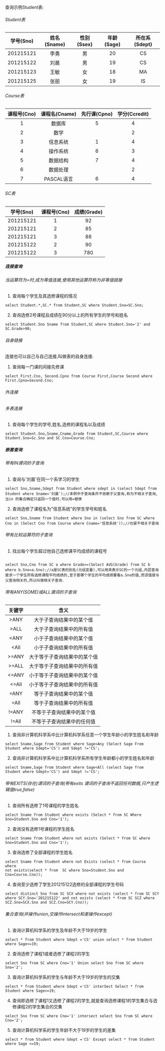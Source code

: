 查询示例Student表:
###### Student表
  | 学号(Sno) | 姓名(Sname) | 性别(Ssex) | 年龄(Sage) | 所在系(Sdept)|
  |:---------:|:-----------:|:----------:|:----------:|:------------:|
  | 201215121 |   李勇      | 男         | 20         | CS           |
  | 201215122 |   刘晨      | 男         | 19         | CS           |
  | 201215123 |   王敏      | 女         | 18         | MA           |
  | 201215125 |   张丽      | 女         | 19         | IS           |
  
  
###### Course表
  | 课程号(Cno) | 课程名(Cname) | 先行课(Cpno) | 学分(Ccredit) |
  |:-----------:|:-------------:|:------------:|:-------------:|
  | 1           |   数据库      | 5            | 4             | 
  | 2           |   数学        |              | 2             | 
  | 3           |   信息系统    | 1            | 4             | 
  | 4           |   操作系统    | 6            | 3             |
  | 5           |   数据结构    | 7            | 4             | 
  | 6           |   数据处理    |              | 2             | 
  | 7           |   PASCAL语言  | 6            | 4             |
  
###### SC表
  | 学号(Sno)   | 课程号(Cno) | 成绩(Grade) |
  |:-------------:|:------------:|:-------------:|
  | 201215121   |  1          | 92            | 
  | 201215121   |  2          | 85            | 
  | 201215121   |  3          | 88            | 
  | 201215122   |  2          | 90            | 
  | 201215122   |  3          | 780           | 
##### 连接查询
###### 当运算符为=时,成为等值连接,使用其他运算符称为非等值链接
1) 查询每个学生及其选修课程的情况
```
select Student.*,SC.* from Student,SC where Student.Sno=SC.Sno;
```
2) 查询选修2号课程且成绩在90分以上的所有学生的学号和姓名
```
select Student.Sno Sname from Student,SC where Student.Sno='2' and SC.Grade>90;
```
###### 自身链接
连接也可以自己与自己连接,叫做表的自身连接.
1) 查询每一门课的间接先修课
```
select First.Cno, Second.Cpno from Course First,Course Second where First.Cpno=Second.Cno;
```
###### 外连接

###### 多表连接

1) 查询每个学生的学号,姓名,选修的课程名以及成绩
```
select Student.Sno,Sname,Cname,Grade from Student,SC,Course where Student.Sno=Sc.Sno and SC.Cno=Course.Cno;
```
##### 嵌套查询
###### 带有IN谓词的子查询
1) 查询与'刘晨'在同一个系学习的学生
```
select Sno,Sname,Sdept from Student where sdept in (select Sdept from Student where Sname='刘晨');//本例中子查询条件不依赖于父查询,称为不相关子查询,当in 的集合确定只返回一个值时,可以用=替换
```
2) 查询选修了课程名为"信息系统"的学生学号和姓名
```
select Sno,Sname from Student where Sno in (select Sno from SC where Cno in (Select Cno from Course where Cname='信息系统'));//也是不相关子查询
```
###### 带有比较运算符的子查询
1) 找出每个学生超过他自己选修课平均成绩的课程号
```

select Sno,Cno from SC a where Grade>=(Select AVG(Grade) from SC b where b.Sno=a.Sno);//a是SC表的别名(元组变量),可以用来表示SC的一个元组,内层查询是求一个学生所有选修课程平均成绩的,至于是哪个学生的平均成绩要看a.Sno的值,而该值是与父查询相关的,所以叫做相关子查询.
```
###### 带有ANY(SOME)或ALL谓词的子查询

  | 关键字  | 含义 |
  |:-------------:|:-------------------------:|
  | >ANY   |  大于子查询结果中的某个值        | 
  | >ALL   |  大于子查询结果中的所有值        | 
  | <ANY   |  小于子查询结果中的某个值        |   
  | <All   |  小于子查询结果中的所有值        |   
  | >=ANY   |  大于等于子查询结果中的某个值   | 
  | >=ALL   |  大于等于子查询结果中的所有值   | 
  | <=ANY   |  小于等于子查询结果中的某个值   |   
  | <=All   |  小于等于子查询结果中的所有值   |   
  |  =ANY   |  等于子查询结果中的某个值       |   
  | =All    |  等于子查询结果中的所有值       |   
  |  !=ANY  |  不等于子查询结果中的某个值     |   
  | !=All   |  不等于子查询结果中的任何值     |   
  
  1) 查询非计算机科学系中比计算机科学系任意一个学生年龄小的学生姓名和年龄
  ```
  select Sname,Sage from Student where Sage<Any (Select Sage From Student where Sdept='CS') and Sdept !='CS';
  ```
  2) 查询非计算机科学系中比计算机科学系所有学生年龄都小的学生姓名和年龄
  ```
  select Sname,Sage from Student where Sage<All (select Sage from Student where Sdept='CS') and Sdept !='CS';
  ```
###### 带有EXITS(存在)谓词的子查询(带有exits 谓词的子查询不返回任何数据,只产生逻辑值true,false)

1) 查询所有选修了1号课程的学生姓名
```
select Sname from Student where exists (Select * from SC Where Sno=Student.Sno and Cno='1');
```
2) 查询没有选修1号课程的学生姓名
```
select Sname from Student where not exists (Select * from SC where Sno=Student.Sno and Cno='1');
```
3) 查询选修了全部课程的学生姓名
```
select Sname from Student where not Exists (select * from Course  where
not exists(select * from  SC where Sno=Student.Sno and Cno=Course.Cno));
```
4) 查询至少选修了学生201215122选修的全部课程的学生号码
```
select distinct Sno from SC SCX where not exists (select * from SC SCY where SCY.Sno='201215122' and not exists (select * from SC SCZ where SCZ.Sno=SCX.Sno and SCZ.Cno=SCY.Cno));
```
###### 集合查询(并操作union,交操作intersect和差操作except)

1) 查询计算机科学系的学生及年龄不大于19岁的学生
```
select * from Student where Sdept ='CS' union select * from Student where Sage<=19;
```

2) 查询选修了课程1或者选修了课程2的学生
```
select Sno from SC where Cno='1' Union select Sno from SC where Sno='2';
```
3) 查询计算机科学系的学生与年龄不大于19岁的学生的交集
```
select * from Student where Sdept ='CS' interSect Select * from Student where Sage<=19;
```

4) 查询即选修了课程1又选修了课程2的学生,就是查询选修课程1的学生集合与选修课程2的学生集合的交集
```
select Sno from SC where Cno='1' intersect select Sno from SC where Cno='2';
```
5) 查询计算机科学系的学生年龄不大于19岁的学生的差集
```
select * from Student where Sdept ='CS' Except select * from Student where Sage <=19;
```